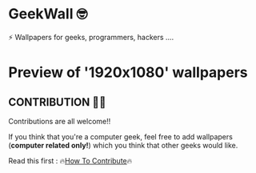 # GeekWall 🤓
⚡ Wallpapers for geeks, programmers, hackers ....

# Preview of '1920x1080' wallpapers

## CONTRIBUTION 🤝🏼
Contributions are all welcome!!<br>

If you think that you're a computer geek, feel free to add wallpapers (<b>computer related only!</b>) which you think that other geeks would like.

Read this first : 🔥[How To Contribute](./CONTRIBUTION.md)🔥
